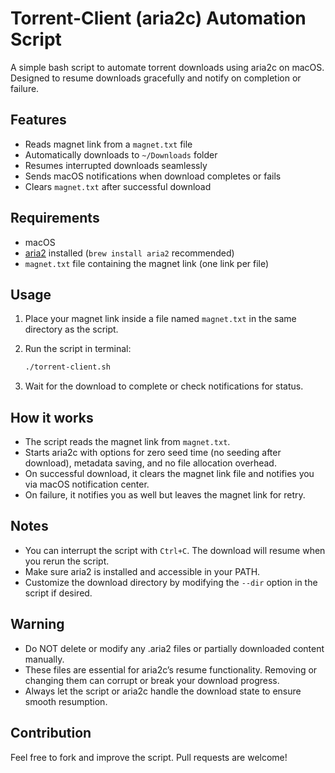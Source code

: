 # Torrent-Client (aria2c) Automation Script

A simple bash script to automate torrent downloads using aria2c on macOS.
Designed to resume downloads gracefully and notify on completion or failure.

## Features

* Reads magnet link from a `magnet.txt` file
* Automatically downloads to `~/Downloads` folder
* Resumes interrupted downloads seamlessly
* Sends macOS notifications when download completes or fails
* Clears `magnet.txt` after successful download

## Requirements

* macOS
* [aria2](https://aria2.github.io/) installed (`brew install aria2` recommended)
* `magnet.txt` file containing the magnet link (one link per file)

## Usage

1. Place your magnet link inside a file named `magnet.txt` in the same directory as the script.
2. Run the script in terminal:

   ```bash
   ./torrent-client.sh
   ```
3. Wait for the download to complete or check notifications for status.

## How it works

* The script reads the magnet link from `magnet.txt`.
* Starts aria2c with options for zero seed time (no seeding after download), metadata saving, and no file allocation overhead.
* On successful download, it clears the magnet link file and notifies you via macOS notification center.
* On failure, it notifies you as well but leaves the magnet link for retry.

## Notes

* You can interrupt the script with `Ctrl+C`. The download will resume when you rerun the script.
* Make sure aria2 is installed and accessible in your PATH.
* Customize the download directory by modifying the `--dir` option in the script if desired.

## Warning

* Do NOT delete or modify any .aria2 files or partially downloaded content manually.
* These files are essential for aria2c’s resume functionality. Removing or changing them can corrupt or break your download progress.
* Always let the script or aria2c handle the download state to ensure smooth resumption.

## Contribution

Feel free to fork and improve the script. Pull requests are welcome!
